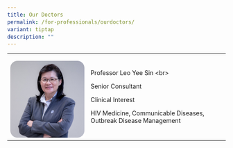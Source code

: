 ```yaml
---
title: Our Doctors
permalink: /for-professionals/ourdoctors/
variant: tiptap
description: ""
---
```

<table><tbody><tr><td rowspan="1" colspan="1"><p></p><div class="isomer-image-wrapper"><img alt="" src="/images/doctor_1.png"></div></td><td rowspan="1" colspan="1"><p>Professor Leo Yee Sin &lt;br&gt;</p><p>Senior Consultant</p><p>Clinical Interest</p><p>HIV Medicine, Communicable Diseases, Outbreak Disease Management</p><p></p></td></tr></tbody></table><p></p>